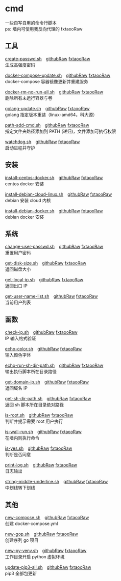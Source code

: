 # cmd
一些自写自用的命令行脚本  
ps: 墙内可使用我反向代理的 fxtaooRaw

## 工具

[create-passwd.sh](https://github.com/fxtaoo/cmd/blob/master/app/create-passwd.sh)　[githubRaw](https://raw.githubusercontent.com/fxtaoo/cmd/master/app/create-passwd.sh) [fxtaooRaw](https://raw.fxtaoo.dev/fxtaoo/cmd/master/app/create-passwd.sh)  
生成高强度密码

[docker-compose-update.sh](https://github.com/fxtaoo/cmd/blob/master/app/docker-compose-update.sh)　[githubRaw](https://raw.githubusercontent.com/fxtaoo/cmd/master/app/docker-compose-update.sh) [fxtaooRaw](https://raw.fxtaoo.dev/fxtaoo/cmd/master/app/docker-compose-update.sh)  
docker-compose 容器镜像更新并重建服务

[docker-rm-no-run-all.sh](https://github.com/fxtaoo/cmd/blob/master/app/docker-rm-no-run-all.sh)　[githubRaw](https://raw.githubusercontent.com/fxtaoo/cmd/master/app/docker-rm-no-run-all.sh) [fxtaooRaw](https://raw.fxtaoo.dev/fxtaoo/cmd/master/app/docker-rm-no-run-all.sh)  
删除所有未运行容器与卷

[golang-update.sh](https://github.com/fxtaoo/cmd/blob/master/app/golang-update.sh)　[githubRaw](https://raw.githubusercontent.com/fxtaoo/cmd/master/app/golang-update.sh) [fxtaooRaw](https://raw.fxtaoo.dev/fxtaoo/cmd/master/app/golang-update.sh)  
golang 指定版本重装（linux-amd64，科大源）

[path-add-cmd.sh](https://github.com/fxtaoo/cmd/blob/master/app/path-add-cmd.sh)　[githubRaw](https://raw.githubusercontent.com/fxtaoo/cmd/master/app/path-add-cmd.sh) [fxtaooRaw](https://raw.fxtaoo.dev/fxtaoo/cmd/master/app/path-add-cmd.sh)  
指定文件夹路径添加到 PATH (递归)，文件添加可执行权限

[watchdog.sh](https://github.com/fxtaoo/cmd/blob/master/app/watchdog.sh)　[githubRaw](https://raw.githubusercontent.com/fxtaoo/cmd/master/app/watchdog.sh) [fxtaooRaw](https://raw.fxtaoo.dev/fxtaoo/cmd/master/app/watchdog.sh)  
启动进程并守护

## 安装

[install-centos-docker.sh](https://github.com/fxtaoo/cmd/blob/master/install/install-centos-docker.sh)　[githubRaw](https://raw.githubusercontent.com/fxtaoo/cmd/master/install/install-centos-docker.sh) [fxtaooRaw](https://raw.fxtaoo.dev/fxtaoo/cmd/master/install/install-centos-docker.sh)  
centos docker 安装

[install-debian-cloud-linux.sh](https://github.com/fxtaoo/cmd/blob/master/install/install-debian-cloud-linux.sh)　[githubRaw](https://raw.githubusercontent.com/fxtaoo/cmd/master/install/install-debian-cloud-linux.sh) [fxtaooRaw](https://raw.fxtaoo.dev/fxtaoo/cmd/master/install/install-debian-cloud-linux.sh)  
debian 安装 cloud 内核

[install-debian-docker.sh](https://github.com/fxtaoo/cmd/blob/master/install/install-debian-docker.sh)　[githubRaw](https://raw.githubusercontent.com/fxtaoo/cmd/master/install/install-debian-docker.sh) [fxtaooRaw](https://raw.fxtaoo.dev/fxtaoo/cmd/master/install/install-debian-docker.sh)  
debian docker 安装

## 系统

[change-user-passwd.sh](https://github.com/fxtaoo/cmd/blob/master/sys/change-user-passwd.sh)　[githubRaw](https://raw.githubusercontent.com/fxtaoo/cmd/master/sys/change-user-passwd.sh) [fxtaooRaw](https://raw.fxtaoo.dev/fxtaoo/cmd/master/sys/change-user-passwd.sh)  
重置用户密码

[get-disk-size.sh](https://github.com/fxtaoo/cmd/blob/master/sys/get-disk-size.sh)　[githubRaw](https://raw.githubusercontent.com/fxtaoo/cmd/master/sys/get-disk-size.sh) [fxtaooRaw](https://raw.fxtaoo.dev/fxtaoo/cmd/master/sys/get-disk-size.sh)  
返回磁盘大小

[get-local-ip.sh](https://github.com/fxtaoo/cmd/blob/master/sys/get-local-ip.sh)　[githubRaw](https://raw.githubusercontent.com/fxtaoo/cmd/master/sys/get-local-ip.sh) [fxtaooRaw](https://raw.fxtaoo.dev/fxtaoo/cmd/master/sys/get-local-ip.sh)  
返回出口 IP

[get-user-name-list.sh](https://github.com/fxtaoo/cmd/blob/master/sys/get-user-name-list.sh)　[githubRaw](https://raw.githubusercontent.com/fxtaoo/cmd/master/sys/get-user-name-list.sh) [fxtaooRaw](https://raw.fxtaoo.dev/fxtaoo/cmd/master/sys/get-user-name-list.sh)  
当前用户列表

## 函数

[check-ip.sh](https://github.com/fxtaoo/cmd/blob/master/func/check-ip.sh)　[githubRaw](https://raw.githubusercontent.com/fxtaoo/cmd/master/func/check-ip.sh) [fxtaooRaw](https://raw.fxtaoo.dev/fxtaoo/cmd/master/func/check-ip.sh)  
IP 输入格式验证

[echo-color.sh](https://github.com/fxtaoo/cmd/blob/master/func/echo-color.sh)　[githubRaw](https://raw.githubusercontent.com/fxtaoo/cmd/master/func/echo-color.sh) [fxtaooRaw](https://raw.fxtaoo.dev/fxtaoo/cmd/master/func/echo-color.sh)  
输入颜色字体

[echo-run-sh-dir-path.sh](https://github.com/fxtaoo/cmd/blob/master/func/echo-run-sh-dir-path.sh)　[githubRaw](https://raw.githubusercontent.com/fxtaoo/cmd/master/func/echo-run-sh-dir-path.sh) [fxtaooRaw](https://raw.fxtaoo.dev/fxtaoo/cmd/master/func/echo-run-sh-dir-path.sh)  
输出执行脚本所在目录路径

[get-domain-ip.sh](https://github.com/fxtaoo/cmd/blob/master/func/get-domain-ip.sh)　[githubRaw](https://raw.githubusercontent.com/fxtaoo/cmd/master/func/get-domain-ip.sh) [fxtaooRaw](https://raw.fxtaoo.dev/fxtaoo/cmd/master/func/get-domain-ip.sh)  
返回域名 IP

[get-sh-dir-path.sh](https://github.com/fxtaoo/cmd/blob/master/func/get-sh-dir-path.sh)　[githubRaw](https://raw.githubusercontent.com/fxtaoo/cmd/master/func/get-sh-dir-path.sh) [fxtaooRaw](https://raw.fxtaoo.dev/fxtaoo/cmd/master/func/get-sh-dir-path.sh)  
返回 sh 脚本所在目录绝对路径

[is-root.sh](https://github.com/fxtaoo/cmd/blob/master/func/is-root.sh)　[githubRaw](https://raw.githubusercontent.com/fxtaoo/cmd/master/func/is-root.sh) [fxtaooRaw](https://raw.fxtaoo.dev/fxtaoo/cmd/master/func/is-root.sh)  
判断并提示需要 root 用户执行

[is-wall-run.sh](https://github.com/fxtaoo/cmd/blob/master/func/is-wall-run.sh)　[githubRaw](https://raw.githubusercontent.com/fxtaoo/cmd/master/func/is-wall-run.sh) [fxtaooRaw](https://raw.fxtaoo.dev/fxtaoo/cmd/master/func/is-wall-run.sh)  
在墙内则执行命令

[is-yes.sh](https://github.com/fxtaoo/cmd/blob/master/func/is-yes.sh)　[githubRaw](https://raw.githubusercontent.com/fxtaoo/cmd/master/func/is-yes.sh) [fxtaooRaw](https://raw.fxtaoo.dev/fxtaoo/cmd/master/func/is-yes.sh)  
判断是否同意

[print-log.sh](https://github.com/fxtaoo/cmd/blob/master/func/print-log.sh)　[githubRaw](https://raw.githubusercontent.com/fxtaoo/cmd/master/func/print-log.sh) [fxtaooRaw](https://raw.fxtaoo.dev/fxtaoo/cmd/master/func/print-log.sh)  
日志输出

[string-middle-underline.sh](https://github.com/fxtaoo/cmd/blob/master/func/string-middle-underline.sh)　[githubRaw](https://raw.githubusercontent.com/fxtaoo/cmd/master/func/string-middle-underline.sh) [fxtaooRaw](https://raw.fxtaoo.dev/fxtaoo/cmd/master/func/string-middle-underline.sh)  
中划线转下划线

## 其他

[new-compose.sh](https://github.com/fxtaoo/cmd/blob/master/other/new-compose.sh)　[githubRaw](https://raw.githubusercontent.com/fxtaoo/cmd/master/other/new-compose.sh) [fxtaooRaw](https://raw.fxtaoo.dev/fxtaoo/cmd/master/other/new-compose.sh)  
创建 docker-compose.yml

[new-gop.sh](https://github.com/fxtaoo/cmd/blob/master/other/new-gop.sh)　[githubRaw](https://raw.githubusercontent.com/fxtaoo/cmd/master/other/new-gop.sh) [fxtaooRaw](https://raw.fxtaoo.dev/fxtaoo/cmd/master/other/new-gop.sh)  
创建序列 go 项目

[new-py-venv.sh](https://github.com/fxtaoo/cmd/blob/master/other/new-py-venv.sh)　[githubRaw](https://raw.githubusercontent.com/fxtaoo/cmd/master/other/new-py-venv.sh) [fxtaooRaw](https://raw.fxtaoo.dev/fxtaoo/cmd/master/other/new-py-venv.sh)  
工作目录开启 python 虚拟环境

[update-pip3-all.sh](https://github.com/fxtaoo/cmd/blob/master/other/update-pip3-all.sh)　[githubRaw](https://raw.githubusercontent.com/fxtaoo/cmd/master/other/update-pip3-all.sh) [fxtaooRaw](https://raw.fxtaoo.dev/fxtaoo/cmd/master/other/update-pip3-all.sh)  
pip3 全部包更新

